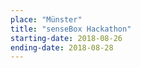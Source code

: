```yaml
---
place: "Münster"
title: "senseBox Hackathon"
starting-date: 2018-08-26
ending-date: 2018-08-28
---
```


